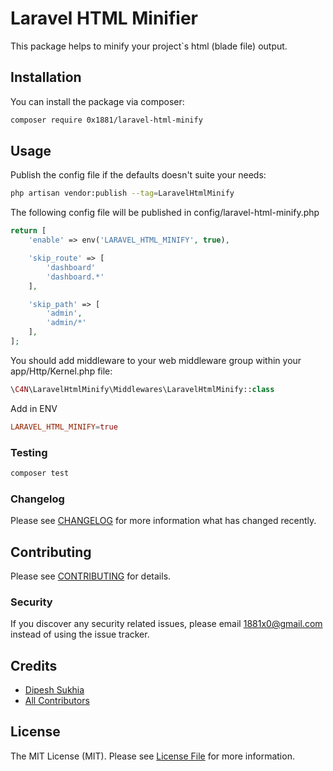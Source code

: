 # Laravel HTML Minifier
This package helps to minify your project`s html (blade file) output.

## Installation
You can install the package via composer:

```bash
composer require 0x1881/laravel-html-minify
```

## Usage
Publish the config file if the defaults doesn't suite your needs:
```bash
php artisan vendor:publish --tag=LaravelHtmlMinify
```

The following config file will be published in config/laravel-html-minify.php
```php
return [
    'enable' => env('LARAVEL_HTML_MINIFY', true),

    'skip_route' => [
        'dashboard'
        'dashboard.*'
    ],

    'skip_path' => [
        'admin',
        'admin/*'
    ],
];
```

You should add middleware to your web middleware group within your app/Http/Kernel.php file:
```php
\C4N\LaravelHtmlMinify\Middlewares\LaravelHtmlMinify::class
```

Add in ENV
```conf
LARAVEL_HTML_MINIFY=true
```

### Testing
``` bash
composer test
```

### Changelog
Please see [CHANGELOG](CHANGELOG.md) for more information what has changed recently.

## Contributing
Please see [CONTRIBUTING](CONTRIBUTING.md) for details.

### Security
If you discover any security related issues, please email 1881x0@gmail.com instead of using the issue tracker.

## Credits
- [Dipesh Sukhia](https://github.com/dipeshsukhia)
- [All Contributors](../../contributors)

## License
The MIT License (MIT). Please see [License File](LICENSE.md) for more information.

